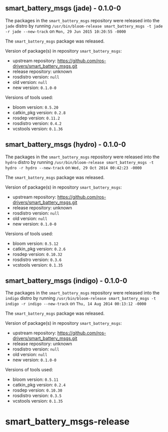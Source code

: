 ## smart_battery_msgs (jade) - 0.1.0-0

The packages in the `smart_battery_msgs` repository were released into the `jade` distro by running `/usr/bin/bloom-release smart_battery_msgs -t jade -r jade --new-track` on `Mon, 29 Jun 2015 10:20:55 -0000`

The `smart_battery_msgs` package was released.

Version of package(s) in repository `smart_battery_msgs`:
- upstream repository: https://github.com/ros-drivers/smart_battery_msgs.git
- release repository: unknown
- rosdistro version: `null`
- old version: `null`
- new version: `0.1.0-0`

Versions of tools used:
- bloom version: `0.5.20`
- catkin_pkg version: `0.2.8`
- rosdep version: `0.11.2`
- rosdistro version: `0.4.2`
- vcstools version: `0.1.36`


## smart_battery_msgs (hydro) - 0.1.0-0

The packages in the `smart_battery_msgs` repository were released into the `hydro` distro by running `/usr/bin/bloom-release smart_battery_msgs -t hydro -r hydro --new-track` on `Wed, 29 Oct 2014 00:42:23 -0000`

The `smart_battery_msgs` package was released.

Version of package(s) in repository `smart_battery_msgs`:
- upstream repository: https://github.com/ros-drivers/smart_battery_msgs.git
- release repository: unknown
- rosdistro version: `null`
- old version: `null`
- new version: `0.1.0-0`

Versions of tools used:
- bloom version: `0.5.12`
- catkin_pkg version: `0.2.6`
- rosdep version: `0.10.32`
- rosdistro version: `0.3.6`
- vcstools version: `0.1.35`


## smart_battery_msgs (indigo) - 0.1.0-0

The packages in the `smart_battery_msgs` repository were released into the `indigo` distro by running `/usr/bin/bloom-release smart_battery_msgs -t indigo -r indigo --new-track` on `Thu, 14 Aug 2014 00:13:12 -0000`

The `smart_battery_msgs` package was released.

Version of package(s) in repository `smart_battery_msgs`:
- upstream repository: https://github.com/ros-drivers/smart_battery_msgs.git
- release repository: unknown
- rosdistro version: `null`
- old version: `null`
- new version: `0.1.0-0`

Versions of tools used:
- bloom version: `0.5.11`
- catkin_pkg version: `0.2.4`
- rosdep version: `0.10.30`
- rosdistro version: `0.3.5`
- vcstools version: `0.1.35`


smart_battery_msgs-release
==========================
